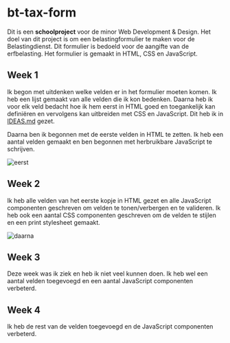 # bt-tax-form

Dit is een **schoolproject** voor de minor Web Development & Design. Het doel van dit project is om een belastingformulier te maken voor de Belastingdienst. Dit formulier is bedoeld voor de aangifte van de erfbelasting. Het formulier is gemaakt in HTML, CSS en JavaScript.

## Week 1

Ik begon met uitdenken welke velden er in het formulier moeten komen. Ik heb een lijst gemaakt van alle velden die ik kon bedenken. Daarna heb ik voor elk veld bedacht hoe ik hem eerst in HTML goed en toegankelijk kan definiëren en vervolgens kan uitbreiden met CSS en JavaScript. Dit heb ik in [IDEAS.md](IDEAS.md) gezet.

Daarna ben ik begonnen met de eerste velden in HTML te zetten. Ik heb een aantal velden gemaakt en ben begonnen met herbruikbare JavaScript te schrijven.

![eerst](https://github.com/mtdvlpr/bt-tax-form/assets/46671786/d835d86e-6b85-4388-b009-a284f99e8ac5)

## Week 2

Ik heb alle velden van het eerste kopje in HTML gezet en alle JavaScript componenten geschreven om velden te tonen/verbergen en te valideren. Ik heb ook een aantal CSS componenten geschreven om de velden te stijlen en een print stylesheet gemaakt.

![daarna](https://github.com/mtdvlpr/bt-tax-form/assets/46671786/2c120318-0b4c-48c4-8173-201664eec054)

## Week 3

Deze week was ik ziek en heb ik niet veel kunnen doen. Ik heb wel een aantal velden toegevoegd en een aantal JavaScript componenten verbeterd.

## Week 4

Ik heb de rest van de velden toegevoegd en de JavaScript componenten verbeterd.
